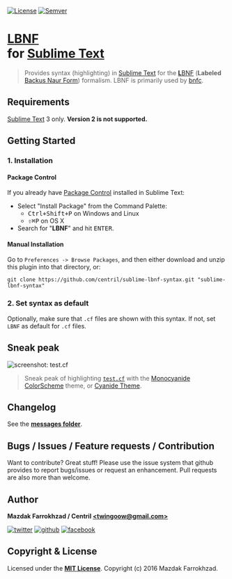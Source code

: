 [![License]][url: License] [![Semver]][url: Semver]

# [**L**BNF] <br/> for [Sublime Text]

> Provides syntax (highlighting) in [Sublime Text] for the [**L**BNF] \(**Labeled** [Backus Naur Form]) formalism. LBNF is primarily used by [bnfc].

## Requirements

[Sublime Text] 3 only. **Version 2 is not supported.**

## Getting Started

### 1. Installation

#### Package Control

If you already have [Package Control] installed in Sublime Text:

* Select "Install Package" from the Command Palette:
    + <kbd>Ctrl+Shift+P</kbd> on Windows and Linux
    + <kbd>⇧⌘P</kbd> on OS X
* Search for "**LBNF**" and hit <kbd>ENTER</kbd>.

#### Manual Installation

Go to `Preferences -> Browse Packages`, and then either download and unzip this plugin into that directory, or:

```shell
git clone https://github.com/centril/sublime-lbnf-syntax.git "sublime-lbnf-syntax"
```

### 2. Set syntax as default

Optionally, make sure that `.cf` files are shown with this syntax.
If not, set `LBNF` as default for `.cf` files.

## Sneak peak

![screenshot: test.cf]
> Sneak peak of highlighting [`test.cf`] with the [Monocyanide ColorScheme] theme, or [Cyanide Theme].

## Changelog

See the **[messages folder][CHANGES]**.

## Bugs / Issues / Feature requests / Contribution

Want to contribute? Great stuff! Please use the issue system that github provides to report bugs/issues or request an enhancement. Pull requests are also more than welcome.

## Author

**Mazdak Farrokhzad / Centril [&lt;twingoow@gmail.com&gt;]**

[![twitter][twitter_image]][twitter] [![github][github_image]][github] [![facebook][facebook_image]][facebook]

## Copyright & License

Licensed under the **[MIT License]**.
Copyright (c) 2016 Mazdak Farrokhzad.

<!-- references -->

[License]: http://img.shields.io/badge/license-MIT-ff69b4.svg?style=flat-square
[url: License]: LICENSE.md
[Semver]: http://img.shields.io/badge/semver-2.0.0-blue.svg?style=flat-square
[url: Semver]: http://semver.org/spec/v2.0.0.html
[PackageControl]: https://packagecontrol.herokuapp.com/downloads/LBNF.svg?style=flat-square
[url: PackageControl]: https://packagecontrol.io/packages/LBNF

[**L**BNF]: https://github.com/BNFC/bnfc/blob/master/docs/lbnf.rst
[bnfc]: https://github.com/BNFC/bnfc
[Backus Naur Form]: https://en.wikipedia.org/wiki/Backus%E2%80%93Naur_form

[screenshot: test.cf]: https://cdn.pbrd.co/images/mM41gWVDR.png "Sneak peak of highlighting of text.cf"
[`test.cf`]: https://github.com/Centril/sublime-lbnf-syntax/blob/master/test.cf

[Sublime Text]: http://www.sublimetext.com/
[Package Control]: http://wbond.net/sublime_packages/package_control/

[Monocyanide ColorScheme]: https://github.com/centril/sublime-monocyanide-colorscheme
[Cyanide Theme]: https://github.com/lefoy/cyanide-theme

[twitter]: http://twitter.com/CenoRIX
[twitter_image]: http://cdn.flaticon.com/png/128/8800.png
[github]: https://github.com/centril
[github_image]: http://cdn.flaticon.com/png/128/25231.png
[facebook]: https://www.facebook.com/Centril
[facebook_image]: http://cdn.flaticon.com/png/128/33702.png
[&lt;twingoow@gmail.com&gt;]: mailto:twingoow@gmail.com

[CHANGES]: messages/
[MIT License]: LICENSE.md

<!-- references -->